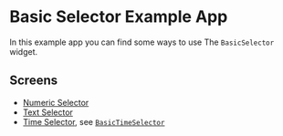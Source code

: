 # Basic Selector Example App

In this example app you can find some ways to use The `BasicSelector` widget.

## Screens

* [Numeric Selector](https://github.com/eljorgit/basic_selector/blob/main/example/lib/src/screens/numeric_example_screen.dart) 
* [Text Selector](https://github.com/eljorgit/basic_selector/blob/main/example/lib/src/screens/text_example_screen.dart)
* [Time Selector](https://github.com/eljorgit/basic_selector/blob/main/example/lib/src/screens/time_example_screen.dart), see [`BasicTimeSelector`](https://github.com/eljorgit/basic_selector?tab=readme-ov-file#usage-for-basictimeselector-)
